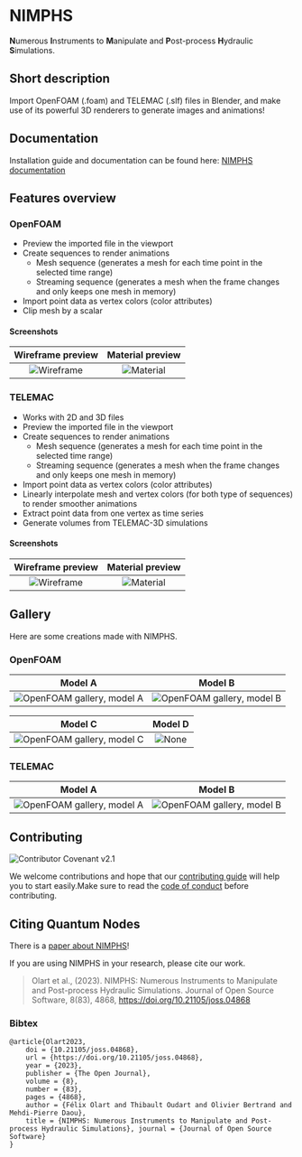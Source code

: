 # NIMPHS

**N**umerous **I**nstruments to **M**anipulate and **P**ost-process **H**ydraulic **S**imulations.

## Short description

Import OpenFOAM (.foam) and TELEMAC (.slf) files in Blender, and make use of its powerful 3D renderers to generate images and animations!

## Documentation

Installation guide and documentation can be found here: [NIMPHS documentation](https://artelia.github.io/NIMPHS/)

## Features overview

### OpenFOAM

* Preview the imported file in the viewport
* Create sequences to render animations
    * Mesh sequence (generates a mesh for each time point in the selected time range)
    * Streaming sequence (generates a mesh when the frame changes and only keeps one mesh in memory)
* Import point data as vertex colors (color attributes)
* Clip mesh by a scalar

#### Screenshots

Wireframe preview                     |  Material preview
:------------------------------------:|:-----------------------------------:
![Wireframe](https://bit.ly/3APEsPi)  |  ![Material](https://bit.ly/3pOWB9u)

### TELEMAC

* Works with 2D and 3D files
* Preview the imported file in the viewport
* Create sequences to render animations
    * Mesh sequence (generates a mesh for each time point in the selected time range)
    * Streaming sequence (generates a mesh when the frame changes and only keeps one mesh in memory)
* Import point data as vertex colors (color attributes)
* Linearly interpolate mesh and vertex colors (for both type of sequences) to render smoother animations
* Extract point data from one vertex as time series
* Generate volumes from TELEMAC-3D simulations

#### Screenshots

Wireframe preview                     |  Material preview
:------------------------------------:|:-----------------------------------:
![Wireframe](https://bit.ly/3QLQXRv)  |  ![Material](https://bit.ly/3RflFCa)

## Gallery

Here are some creations made with NIMPHS.

### OpenFOAM

Model A                                              | Model B
:---------------------------------------------------:|:---------------------------------------------------:
![OpenFOAM gallery, model A](https://bit.ly/3RfjvT4) | ![OpenFOAM gallery, model B](https://bit.ly/3AJNIDx)

Model C                                              | Model D
:---------------------------------------------------:|:------------------------------:
![OpenFOAM gallery, model C](https://bit.ly/3ApCGTJ) | ![None](https://bit.ly/3TnnKOG)

### TELEMAC

Model A                                              | Model B
:---------------------------------------------------:|:---------------------------------------------------:
![OpenFOAM gallery, model A](https://bit.ly/3pLn4om) | ![OpenFOAM gallery, model B](https://bit.ly/3clNytA)

## Contributing

![Contributor Covenant v2.1](https://img.shields.io/badge/Contributor%20Covenant-2.1-4baaaa.svg)

We welcome contributions and hope that our [contributing guide](https://github.com/Artelia/NIMPHS/blob/main/CONTRIBUTING.md)
will help you to start easily.Make sure to read the [code of conduct](https://github.com/Artelia/NIMPHS/blob/main/CODE_OF_CONDUCT.md)
before contributing.

## Citing Quantum Nodes

There is a [paper about NIMPHS](https://joss.theoj.org/papers/10.21105/joss.04868)!

If you are using NIMPHS in your research, please cite our work.

> Olart et al., (2023). NIMPHS: Numerous Instruments to Manipulate and Post-process Hydraulic Simulations. Journal of Open Source Software, 8(83), 4868, https://doi.org/10.21105/joss.04868

### Bibtex

```
@article{Olart2023,
    doi = {10.21105/joss.04868},
    url = {https://doi.org/10.21105/joss.04868},
    year = {2023},
    publisher = {The Open Journal},
    volume = {8},
    number = {83},
    pages = {4868},
    author = {Félix Olart and Thibault Oudart and Olivier Bertrand and Mehdi-Pierre Daou},
    title = {NIMPHS: Numerous Instruments to Manipulate and Post-process Hydraulic Simulations}, journal = {Journal of Open Source Software}
} 
```